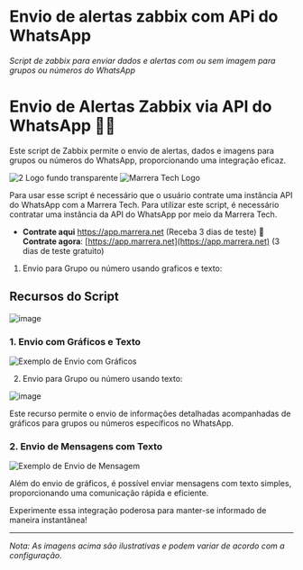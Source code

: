 # Envio de alertas zabbix com APi do WhatsApp 
*Script de zabbix para enviar dados e alertas com ou sem imagem para grupos ou números do WhatsApp*
# Envio de Alertas Zabbix via API do WhatsApp 📡📲

Este script de Zabbix permite o envio de alertas, dados e imagens para grupos ou números do WhatsApp, proporcionando uma integração eficaz.

![2 Logo fundo transparente](https://github.com/MarreraTech/Zabbix/assets/141791017/f79c274c-56ca-4d3b-aa1f-8ce416e21dae)
![Marrera Tech Logo](https://github.com/MarreraTech/Zabbix/assets/141791017/f79c274c-56ca-4d3b-aa1f-8ce416e21dae)

Para usar esse script é necessário que o usuário contrate uma instância API do WhatsApp com a Marrera Tech.
Para utilizar este script, é necessário contratar uma instância da API do WhatsApp por meio da Marrera Tech.

* **Contrate aqui** https://app.marrera.net (Receba 3 dias de teste)
🔗 **Contrate agora**: [https://app.marrera.net](https://app.marrera.net) (3 dias de teste gratuito)

1. Envio para Grupo ou número usando graficos e texto:
## Recursos do Script

![image](https://github.com/MarreraTech/Zabbix/assets/141791017/9d4ccb58-5989-40e7-8669-fdc6ae29b48a)
### 1. Envio com Gráficos e Texto

![Exemplo de Envio com Gráficos](https://github.com/MarreraTech/Zabbix/assets/141791017/9d4ccb58-5989-40e7-8669-fdc6ae29b48a)

2. Envio para Grupo ou número usando texto:

![image](https://github.com/MarreraTech/Zabbix/assets/141791017/8ef211e1-b058-4c6f-8d47-6334dc34239b)

Este recurso permite o envio de informações detalhadas acompanhadas de gráficos para grupos ou números específicos no WhatsApp.

### 2. Envio de Mensagens com Texto

![Exemplo de Envio de Mensagem](https://github.com/MarreraTech/Zabbix/assets/141791017/8ef211e1-b058-4c6f-8d47-6334dc34239b)

Além do envio de gráficos, é possível enviar mensagens com texto simples, proporcionando uma comunicação rápida e eficiente.

Experimente essa integração poderosa para manter-se informado de maneira instantânea!

---
*Nota: As imagens acima são ilustrativas e podem variar de acordo com a configuração.*
